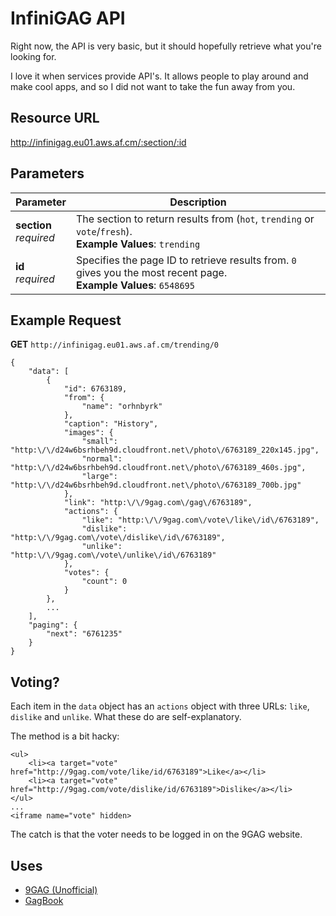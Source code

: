 InfiniGAG API
=============

Right now, the API is very basic, but it should hopefully retrieve what you're looking for.

I love it when services provide API's. It allows people to play around and make cool apps, and so I did not want to take the fun away from you.

Resource URL
------------

http://infinigag.eu01.aws.af.cm/:section/:id

Parameters
----------

Parameter                 | Description
------------------------- | -----------
**section**<br>*required* | The section to return results from (`hot`, `trending` or `vote`/`fresh`).<br>**Example Values**: `trending`
     **id**<br>*required* | Specifies the page ID to retrieve results from. `0` gives you the most recent page.<br>**Example Values**: `6548695`

Example Request
---------------

**GET** `http://infinigag.eu01.aws.af.cm/trending/0`

	{
		"data": [
			{
				"id": 6763189,
				"from": {
					"name": "orhnbyrk"
				},
				"caption": "History",
				"images": {
					"small": "http:\/\/d24w6bsrhbeh9d.cloudfront.net\/photo\/6763189_220x145.jpg",
					"normal": "http:\/\/d24w6bsrhbeh9d.cloudfront.net\/photo\/6763189_460s.jpg",
					"large": "http:\/\/d24w6bsrhbeh9d.cloudfront.net\/photo\/6763189_700b.jpg"
				},
				"link": "http:\/\/9gag.com\/gag\/6763189",
				"actions": {
					"like": "http:\/\/9gag.com\/vote\/like\/id\/6763189",
					"dislike": "http:\/\/9gag.com\/vote\/dislike\/id\/6763189",
					"unlike": "http:\/\/9gag.com\/vote\/unlike\/id\/6763189"
				},
				"votes": {
					"count": 0
				}
			},
			...
		],
		"paging": {
			"next": "6761235"
		}
	}

Voting?
-------

Each item in the `data` object has an `actions` object with three URLs: `like`, `dislike` and `unlike`. What these do are self-explanatory.

The method is a bit hacky:

	<ul>
		<li><a target="vote" href="http://9gag.com/vote/like/id/6763189">Like</a></li>
		<li><a target="vote" href="http://9gag.com/vote/dislike/id/6763189">Dislike</a></li>
	</ul>
	...
	<iframe name="vote" hidden>

The catch is that the voter needs to be logged in on the 9GAG website.

Uses
----

- [9GAG (Unofficial)](http://apps.microsoft.com/windows/app/9gag-unofficial/846be2db-a72a-47b7-9507-e81ce0d2dd5b)
- [GagBook](http://github.com/dicksonleong/GagBook)